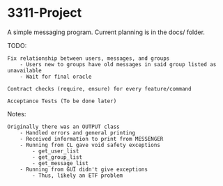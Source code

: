 # 3311-Project

A simple messaging program. Current planning is in the docs/ folder.

TODO:

	Fix relationship between users, messages, and groups
		- Users new to groups have old messages in said group listed as unavailable
		- Wait for final oracle
	
	Contract checks (require, ensure) for every feature/command

	Acceptance Tests (To be done later)

Notes:

	Originally there was an OUTPUT class
		- Handled errors and general printing
		- Received information to print from MESSENGER
		- Running from CL gave void safety exceptions
			- get_user_list
			- get_group_list
			- get_message_list
		- Running from GUI didn't give exceptions
			- Thus, likely an ETF problem
